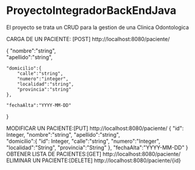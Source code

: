 ﻿# ProyectoIntegradorBackEndJava

El proyecto se trata un CRUD para la gestion de una Clinica Odontologica

CARGA DE UN PACIENTE: [POST]       http://localhost:8080/paciente/

{
    "nombre":"string",    
    "apellido":"string",  
    
    "domicilio":{        
        "calle":"string",
        "numero":"integer",
        "localidad":"string",
        "provincia":"string"        
    },
    
    "fechaAlta":"YYYY-MM-DD" 
 }
 
MODIFICAR UN PACIENTE:[PUT]        http://localhost:8080/paciente/
{
    "id": Integer,
    "nombre":"string",
    "apellido":"string",    
    "domicilio":{
        "id": Integer,
        "calle":"string",
        "numero":"Integer",
        "localidad":"String",
        "provincia":"String"
    },
    "fechaAlta":"YYYY-MM-DD" 
 }
OBTENER LISTA DE PACIENTES:[GET]   http://localhost:8080/paciente/
ELIMINAR UN PACIENTE:[DELETE]      http://localhost:8080/paciente/{id}

